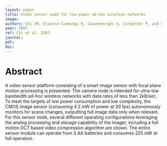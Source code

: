 ```yaml
---
layout: paper
title: Video sensor node for low-power ad-hoc wireless networks
image:
authors: Chi YM, Etienne-Cummings R, Cauwenberghs G, Carpenter P, and Colling K.
year: 2007
ref: Chi et al. 2007.
journal:
pdf:
doi:
---
```


# Abstract
A video sensor platform consisting of a smart image sensor with focal plane motion processing is presented. The camera node is intended for ultra-low bandwidth ad-hoc wireless networks with data rates of less than 2kB/sec. To meet the targets of low power consumption and low complexity, the CMOS image sensor (consuming 4.2 mW of power at 30 fps) autonomously monitors for scene changes, outputting full image data only when relevant. For this sensor node, several different operating configurations leveraging the analog processing and storage capability of the imager, including a full motion DCT based video compression algorithm are shown. The entire sensor module can operate from 3 AA batteries and consumes 225 mW at full operation.
